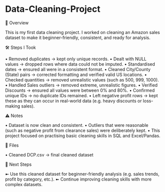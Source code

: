 # Data-Cleaning-Project
📌 Overview

This is my first data cleaning project. I worked on cleaning an Amazon sales dataset to make it beginner-friendly, consistent, and ready for analysis.

🛠️ Steps I Took

• Removed duplicates → kept only unique records.
• Dealt with NULL values → dropped rows where data could not be imputed.
• Standardised dates → ensured all were in a consistent format.
• Cleaned City/County (State) pairs → corrected formatting and verified valid US locations.
• Checked quantities → removed unrealistic values (such as 500, 999, 1000).
• Handled Sales outliers → removed extreme, unrealistic figures.
• Verified Discounts → ensured all values were between 0% and 80%.
• Confirmed unique IDs → no duplicate IDs remained.
• Left negative profit rows → kept these as they can occur in real-world data (e.g. heavy discounts or loss-making sales).

⚠️ Notes

• Dataset is now clean and consistent.
• Outliers that were reasonable (such as negative profit from clearance sales) were deliberately kept.
• This project focused on practising basic cleaning skills in SQL and Excel/Pandas.

📂 Files

• Cleaned DCP.csv → final cleaned dataset

🚀 Next Steps

➼ Use this cleaned dataset for beginner-friendly analysis (e.g. sales trends, profit by category, etc.).
➼ Continue improving cleaning skills with more complex datasets.
